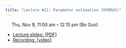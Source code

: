 ```yaml
---
title: "Lecture #21: Parameter estimation (HYDRUS)"
---
```


&nbsp;&nbsp;&nbsp;&nbsp;&nbsp;Thu, Nov 9, 11:00 am – 12:15 pm (Bo Guo)

- [Lecture slides: [PDF]](../assets/lecture_slides/Lecture_21_(11-9-2023).pdf) 
- [Recording: [video]](https://arizona.zoom.us/rec/share/ZaoFHqsSSCkDKf_FwE4Rw-ZzC3hWJ8EJTJSjhdKFfWxek9EXui1Fpsu2ZA34tG08.d1kxort1FNSlFZ8e)

